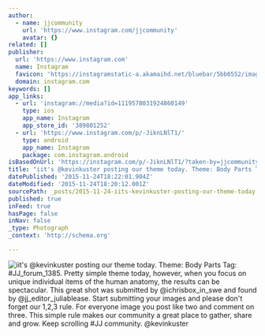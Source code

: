```yaml
---
author:
  - name: jjcommunity
    url: 'https://www.instagram.com/jjcommunity'
    avatar: {}
related: []
publisher:
  url: 'https://www.instagram.com'
  name: Instagram
  favicon: 'https://instagramstatic-a.akamaihd.net/bluebar/5bb6552/images/ico/favicon.ico'
  domain: instagram.com
keywords: []
app_links:
  - url: 'instagram://media?id=1119578031924860149'
    type: ios
    app_name: Instagram
    app_store_id: '389801252'
  - url: 'https://www.instagram.com/p/-JiknLNlT1/'
    type: android
    app_name: Instagram
    package: com.instagram.android
isBasedOnUrl: 'https://instagram.com/p/-JiknLNlT1/?taken-by=jjcommunity'
title: "iit's @kevinkuster posting our theme today. Theme: Body Parts Tag: #JJ_forum_1385. Pretty simple theme today, however, when you focus on unique individual items of the human anatomy, the results can be spectacular. This great shot was submitted by @ichrisbox_in_swe and found by @jj_editor_juliablease. Start submitting your images and please don't forget our 1,2,3 rule. For everyone image you post like two and comment on three. This simple rule makes our community a great place to gather, share and grow. Keep scrolling #JJ community. @kevinkuster"
datePublished: '2015-11-24T18:22:01.904Z'
dateModified: '2015-11-24T18:20:12.001Z'
sourcePath: _posts/2015-11-24-iits-kevinkuster-posting-our-theme-today-theme-body-part.md
published: true
inFeed: true
hasPage: false
inNav: false
_type: Photograph
_context: 'http://schema.org'

---
```

![iit's &commat;kevinkuster posting our theme today&period; Theme&colon; Body Parts Tag&colon; &num;JJ&lowbar;forum&lowbar;1385&period; Pretty simple theme today&comma; however&comma; when you focus on unique individual items of the human anatomy&comma; the results can be spectacular&period; This great shot was submitted by &commat;ichrisbox&lowbar;in&lowbar;swe and found by &commat;jj&lowbar;editor&lowbar;juliablease&period; Start submitting your images and please don't forget our 1&comma;2&comma;3 rule&period; For everyone image you post like two and comment on three&period; This simple rule makes our community a great place to gather&comma; share and grow&period; Keep scrolling &num;JJ community&period; &commat;kevinkuster](https://scontent.cdninstagram.com/hphotos-xaf1/t51.2885-15/e35/12230801_167302210289049_392234852_n.jpg)